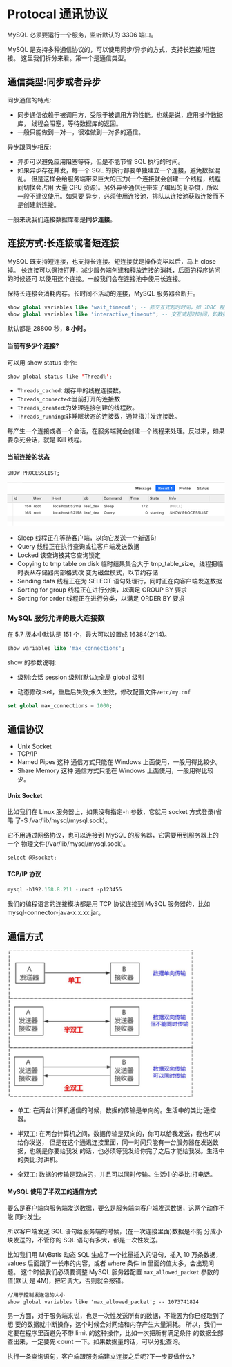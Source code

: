 # Protocal 通讯协议

MySQL 必须要运行一个服务，监听默认的 3306 端口。

MySQL 是支持多种通信协议的，可以使用同步/异步的方式，支持长连接/短连接。 这里我们拆分来看。第一个是通信类型。

## 通信类型:同步或者异步

同步通信的特点:

- 同步通信依赖于被调用方，受限于被调用方的性能。也就是说，应用操作数据库， 线程会阻塞，等待数据库的返回。
- 一般只能做到一对一，很难做到一对多的通信。

异步跟同步相反:

- 异步可以避免应用阻塞等待，但是不能节省 SQL 执行的时间。
- 如果异步存在并发，每一个 SQL 的执行都要单独建立一个连接，避免数据混乱。 但是这样会给服务端带来巨大的压力(一个连接就会创建一个线程，线程间切换会占用 大量 CPU 资源)。另外异步通信还带来了编码的复杂度，所以一般不建议使用。如果要 异步，必须使用连接池，排队从连接池获取连接而不是创建新连接。

 一般来说我们连接数据库都是**同步连接**。

## 连接方式:长连接或者短连接

MySQL 既支持短连接，也支持长连接。短连接就是操作完毕以后，马上 close 掉。 长连接可以保持打开，减少服务端创建和释放连接的消耗，后面的程序访问的时候还可 以使用这个连接。一般我们会在连接池中使用长连接。

保持长连接会消耗内存。长时间不活动的连接，MySQL 服务器会断开。

```sql
show global variables like 'wait_timeout'; -- 非交互式超时时间，如 JDBC 程序 
show global variables like 'interactive_timeout'; -- 交互式超时时间，如数据库工具
```

默认都是 28800 秒，**8 小时。**

#### 当前有多少个连接?

可以用 show status 命令:

```java
show global status like 'Thread%';
```

- `Threads_cached`: 缓存中的线程连接数。
- `Threads_connected`:当前打开的连接数
- `Threads_created`:为处理连接创建的线程数。
- `Threads_running`:非睡眠状态的连接数，通常指并发连接数。

每产生一个连接或者一个会话，在服务端就会创建一个线程来处理。反过来，如果要杀死会话，就是 Kill 线程。

#### 当前连接的状态

```
SHOW PROCESSLIST;
```

![image-20200313194016055](assets/image-20200313194016055.png)

- Sleep
  线程正在等待客户端，以向它发送一个新语句
- Query
  线程正在执行查询或往客户端发送数据
- Locked
  该查询被其它查询锁定
- Copying to tmp table on disk
  临时结果集合大于 tmp_table_size。线程把临时表从存储器内部格式改 变为磁盘模式，以节约存储
- Sending data
  线程正在为 SELECT 语句处理行，同时正在向客户端发送数据
- Sorting for group
  线程正在进行分类，以满足 GROUP BY 要求
- Sorting for order
  线程正在进行分类，以满足 ORDER BY 要求

### MySQL 服务允许的最大连接数

在 5.7 版本中默认是 151 个，最大可以设置成 16384(2^14)。

```sql
show variables like 'max_connections';
```

show 的参数说明:

- 级别:会话 session 级别(默认);全局 global 级别 

- 动态修改:set，重启后失效;永久生效，修改配置文件`/etc/my.cnf`

```sql
set global max_connections = 1000;
```

## 通信协议

- Unix Socket
- TCP/IP
- Named Pipes 这种 通信方式只能在 Windows 上面使用，一般用得比较少。
- Share Memory 这种 通信方式只能在 Windows 上面使用，一般用得比较少。

#### Unix Socket

比如我们在 Linux 服务器上，如果没有指定-h 参数，它就用 socket 方式登录(省略
了-S /var/lib/mysql/mysql.sock)。

它不用通过网络协议，也可以连接到 MySQL 的服务器，它需要用到服务器上的一个 物理文件(/var/lib/mysql/mysql.sock)。

```
select @@socket;
```

#### TCP/IP 协议

```sql
mysql -h192.168.8.211 -uroot -p123456
```

我们的编程语言的连接模块都是用 TCP 协议连接到 MySQL 服务器的，比如 mysql-connector-java-x.x.xx.jar。

## 通信方式

![image-20200313194752868](assets/image-20200313194752868.png)

- 单工:
      在两台计算机通信的时候，数据的传输是单向的。生活中的类比:遥控器。

- 半双工: 在两台计算机之间，数据传输是双向的，你可以给我发送，我也可以给你发送，
  但是在这个通讯连接里面，同一时间只能有一台服务器在发送数据，也就是你要给我发 的话，也必须等我发给你完了之后才能给我发。生活中的类比:对讲机。

- 全双工:
      数据的传输是双向的，并且可以同时传输。生活中的类比:打电话。

#### MySQL 使用了半双工的通信方式

要么是客户端向服务端发送数据，要么是服务端向客户端发送数据，这两个动作不能 同时发生。

所以客户端发送 SQL 语句给服务端的时候，(在一次连接里面)数据是不能 分成小块发送的，不管你的 SQL 语句有多大，都是一次性发送。

比如我们用 MyBatis 动态 SQL 生成了一个批量插入的语句，插入 10 万条数据，values 后面跟了一长串的内容，或者 where 条件 in 里面的值太多，会出现问题。
这个时候我们必须要调整 MySQL 服务器配置 `max_allowed_packet` 参数的值(默认 是 4M)，把它调大，否则就会报错。

```
//用于控制发送包的大小
show global variables like 'max_allowed_packet'; -- 1073741824
```

另一方面，对于服务端来说，也是一次性发送所有的数据，不能因为你已经取到了想 要的数据就中断操作，这个时候会对网络和内存产生大量消耗。
所以，我们一定要在程序里面避免不带 limit 的这种操作，比如一次把所有满足条件 的数据全部查出来，一定要先 count 一下。如果数据量的话，可以分批查询。

执行一条查询语句，客户端跟服务端建立连接之后呢?下一步要做什么?

